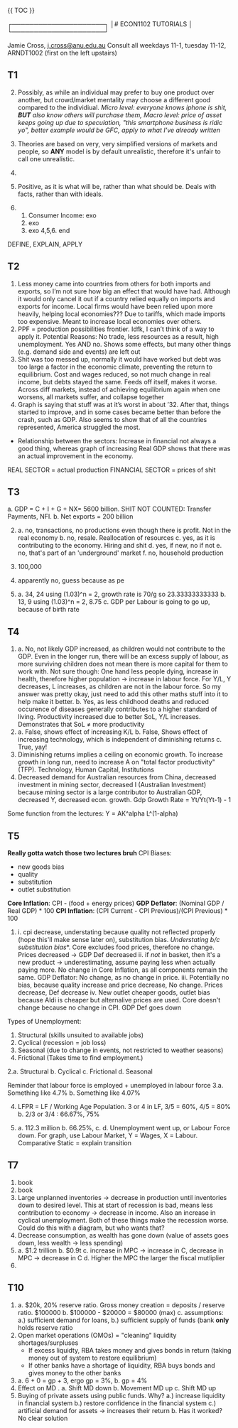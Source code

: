 {{ TOC }}

┌─────────────────────┐
│# ECON1102 TUTORIALS │
└─────────────────────┘

Jamie Cross, j.cross@anu.edu.au
Consult all weekdays 11-1, tuesday 11-12, ARNDT1002 (first on the left upstairs)

## T1


2. Possibly, as while an individual may prefer to buy one product over another, but crowd/market mentality may choose a different good compared to the individiual. *Micro level: everyone knows iphone is shit, ***BUT*** also know others will purchase them, Macro level: price of asset keeps going up due to speculation, "this smartphone business is ridic yo", better example would be GFC, apply to what I've already written*
3. Theories are based on very, very simplified versions of markets and people, so **ANY** model is by default unrealistic, therefore it's unfair to call one unrealistic.
4. 

5. Positive, as it is what will be, rather than what should be. Deals with facts, rather than with ideals.

6. 1. Consumer Income: exo
   2. exo
   3. exo
   4,5,6. end


DEFINE, EXPLAIN, APPLY

## T2

1. Less money came into countries from others for both imports and exports, so I’m not sure how big an effect that would have had. Although it would only cancel it out if a country relied equally on imports and exports for income. Local firms would have been relied upon more heavily, helping local economies??? Due to tariffs, which made imports too expensive. Meant to increase local economies over others.
2. PPF = production possibilities frontier. Idfk, I can’t think of a way to apply it. Potential Reasons: No trade, less resources as a result, high unemployment. Yes AND no. Shows some effects, but many other things (e.g. demand side and events) are left out
3. Shit was too messed up, normally it would have worked but debt was too large a factor in the economic climate, preventing the return to equilibrium. Cost and wages reduced, so not much change in real income, but debts stayed the same. Feeds off itself, makes it worse. Across diff markets, instead of achieving equilibrium again when one worsens, all markets suffer, and collapse together
4. Graph is saying that stuff was at it’s worst in about ’32. After that, things started to improve, and in some cases became better than before the crash, such as GDP. Also seems to show that of all the countries represented, America struggled the most. 
- Relationship between the sectors: Increase in financial not always a good thing, whereas graph of increasing Real GDP shows that there was an actual improvement in the economy. 

REAL SECTOR = actual production
FINANCIAL SECTOR = prices of shit

## T3

a. GDP = C + I + G + NX= 5600 billion. SHIT NOT COUNTED: Transfer Payments, NFI.
b. Net exports = 200 billion

2. a. no, transactions, no productions even though there is profit. Not in the real economy
   b. no, resale. Reallocation of resources 
   c. yes, as it is contributing to the economy. Hiring and shit
   d. yes, if new, no if not
   e. no, that's part of an 'underground' market
   f. no, household production
3. 100,000

4. apparently no, guess because as pe

5. a. 34, 24 using (1.03)^n = 2, growth rate is 70/g so 23.33333333333
   b. 13, 9 using (1.03)^n = 2, 8.75
   c. GDP per Labour is going to go up, because of birth rate

## T4

1. a. No, not likely GDP increased, as children would not contribute to the GDP. Even in the longer run, there will be an excess supply of labour, as more surviving children does not mean there is more capital for them to work with. Not sure though: One hand less people dying, increase in health, therefore higher population -> increase in labour force. For Y/L, Y decreases, L increases, as children are not in the labour force. So my answer was pretty okay, just need to add this other maths stuff into it to help make it better.
   b. Yes, as less childhood deaths and reduced occurence of diseases generally contributes to a higher standard of living. Productivity increased due to better SoL, Y/L increases. Demonstrates that SoL ≠ more productivity
2. a. False, shows effect of increasing K/L
   b. False, Shows effect of increasing technology, which is independent of diminishing returns
   c. True, yay!
3. Diminishing returns implies a ceiling on economic growth. To increase growth in long run, need to increase A on "total factor productivity" (TFP). Technology, Human Capital, Institutions 
4. Decreased demand for Australian resources from China, decreased investment in mining sector, decreased I (Australian Investment) because mining sector is a large contributor to Australian GDP, decreased Y, decreased econ. growth. Gdp Growth Rate = Yt/Yt(Yt-1) - 1

Some function from the lectures: Y = AK^alpha L^(1-alpha)

## T5
**Really gotta watch those two lectures bruh**
CPI Biases:
- new goods bias
- quality
- substitution
- outlet substitution

**Core Inflation**: CPI - (food + energy prices)
**GDP Deflator**: (Nominal GDP / Real GDP) * 100 
**CPI Inflation**: (CPI Current - CPI Previous)/(CPI Previous) * 100

1. i. cpi decrease, understating because quality not reflected properly (hope this'll make sense later on), substitution bias. *Understating b/c substitution bias**. Core excludes food prices, therefore no change. Prices decreased -> GDP Def decreased
ii. if *not* in basket, then it's a new product -> underestimating, assume paying less when actually paying more. No change in Core Inflation, as all components remain the same. GDP Deflator: No change, as no change in price.
iii. Potentially no bias, because quality increase and price decrease, No change. Prices decrease, Def decrease
iv. New outlet cheaper goods, outlet bias because Aldi is cheaper but alternalive prices are used. Core doesn't change because no change in CPI. GDP Def goes down 
 
Types of Unemployment:
1. Structural (skills unsuited to available jobs)
2. Cyclical (recession = job loss)
3. Seasonal (due to change in events, not restricted to weather seasons)
4. Frictional (Takes time to find employment.)

2.a. Structural
  b. Cyclical
  c. Frictional 
  d. Seasonal

Reminder that labour force is employed + unemployed in labour force
3.a. Something like 4.7%
  b. Something like 4.07%


4. LFPR = LF / Working Age Population. 3 or 4 in LF, 3/5 = 60%, 4/5 = 80%
   b. 2/3 or 3/4 : 66.67%, 75%

5. a. 112.3 million
   b. 66.25%, 
   c.
   d. Unemployment went up, or Labour Force down. For graph, use Labour Market, Y = Wages, X = Labour. Comparative Static = explain transition

## T7

1. book
2. book
3. Large unplanned inventories -> decrease in production until inventories down to desired level. This at start of recession is bad, means less contribution to economy -> decrease in income. Also an increase in cyclical unemployment. Both of these things make the recession worse. Could do this with a diagram, but who wants that?
4. Decrease consumption, as wealth has gone down (value of assets goes down, less wealth -> less spending)
5. a. $1.2 trillion
   b. $0.9t
   c. increase in MPC -> increase in C, decrease in MPC -> decrease in C
   d. Higher the MPC the larger the fiscal mutliplier
6. 
## T10

1. a. $20k, 20% reserve ratio. Gross money creation = deposits /  reserve ratio. $100000
   b. $100000 - $20000 = $80000 (max)
   c. assumptions: a.) sufficient demand for loans, b.) sufficient supply of funds (bank **only** holds reserve ratio
2. Open market operations (OMOs) = "cleaning" liquidity shortages/surpluses
   * If excess liquidty, RBA takes money and gives bonds in return (taking money out of system to restore equilibrium)
   * If other banks have a shortage of liquidity, RBA buys bonds and gives money to the other banks
3. a. 6 + 0 = gp + 3, ergo gp = 3%, b. gp = 4%
5. Effect on MD . a. Shift MD down b. Movement MD up c. Shift MD up
6. Buying of private assets using public funds. Why? a.) increase liquidity in financial system b.) restore confidence in the financial system c.) artificial demand for assets -> increases their return
  b. Has it worked? No clear solution
